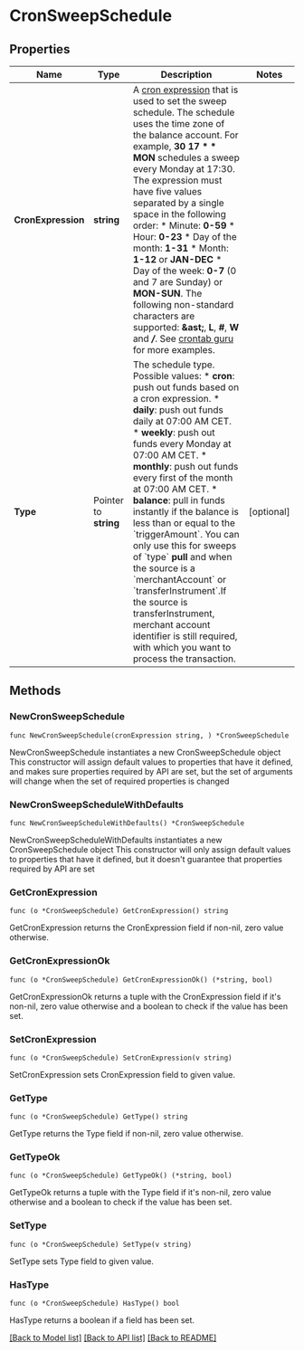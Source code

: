 # CronSweepSchedule

## Properties

Name | Type | Description | Notes
------------ | ------------- | ------------- | -------------
**CronExpression** | **string** | A [cron expression](https://en.wikipedia.org/wiki/Cron#CRON_expression) that is used to set the sweep schedule. The schedule uses the time zone of the balance account. For example, **30 17 * * MON** schedules a sweep every Monday at 17:30.  The expression must have five values separated by a single space in the following order:  * Minute: **0-59**  * Hour: **0-23**  * Day of the month: **1-31**  * Month: **1-12** or **JAN-DEC**  * Day of the week: **0-7** (0 and 7 are Sunday) or **MON-SUN**.  The following non-standard characters are supported: **&amp;ast;**, **L**, **#**, **W** and **_/_**. See [crontab guru](https://crontab.guru/) for more examples. | 
**Type** | Pointer to **string** | The schedule type.  Possible values:  * **cron**: push out funds based on a cron expression.  * **daily**: push out funds daily at 07:00 AM CET.  * **weekly**: push out funds every Monday at 07:00 AM CET.  * **monthly**: push out funds every first of the month at 07:00 AM CET.  * **balance**: pull in funds instantly if the balance is less than or equal to the &#x60;triggerAmount&#x60;. You can only use this for sweeps of &#x60;type&#x60; **pull** and when the source is a &#x60;merchantAccount&#x60; or &#x60;transferInstrument&#x60;.If the source is transferInstrument, merchant account identifier is still required, with which you want to process the transaction. | [optional] 

## Methods

### NewCronSweepSchedule

`func NewCronSweepSchedule(cronExpression string, ) *CronSweepSchedule`

NewCronSweepSchedule instantiates a new CronSweepSchedule object
This constructor will assign default values to properties that have it defined,
and makes sure properties required by API are set, but the set of arguments
will change when the set of required properties is changed

### NewCronSweepScheduleWithDefaults

`func NewCronSweepScheduleWithDefaults() *CronSweepSchedule`

NewCronSweepScheduleWithDefaults instantiates a new CronSweepSchedule object
This constructor will only assign default values to properties that have it defined,
but it doesn't guarantee that properties required by API are set

### GetCronExpression

`func (o *CronSweepSchedule) GetCronExpression() string`

GetCronExpression returns the CronExpression field if non-nil, zero value otherwise.

### GetCronExpressionOk

`func (o *CronSweepSchedule) GetCronExpressionOk() (*string, bool)`

GetCronExpressionOk returns a tuple with the CronExpression field if it's non-nil, zero value otherwise
and a boolean to check if the value has been set.

### SetCronExpression

`func (o *CronSweepSchedule) SetCronExpression(v string)`

SetCronExpression sets CronExpression field to given value.


### GetType

`func (o *CronSweepSchedule) GetType() string`

GetType returns the Type field if non-nil, zero value otherwise.

### GetTypeOk

`func (o *CronSweepSchedule) GetTypeOk() (*string, bool)`

GetTypeOk returns a tuple with the Type field if it's non-nil, zero value otherwise
and a boolean to check if the value has been set.

### SetType

`func (o *CronSweepSchedule) SetType(v string)`

SetType sets Type field to given value.

### HasType

`func (o *CronSweepSchedule) HasType() bool`

HasType returns a boolean if a field has been set.


[[Back to Model list]](../README.md#documentation-for-models) [[Back to API list]](../README.md#documentation-for-api-endpoints) [[Back to README]](../README.md)


